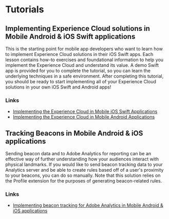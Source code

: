 # Tutorials

## Implementing Experience Cloud solutions in Mobile Android & iOS Swift applications

This is the starting point for mobile app developers who want to learn how to implement Experience Cloud solutions in their iOS Swift apps. Each lesson contains how-to exercises and foundational information to help you implement the Experience Cloud and understand its value. A demo Swift app is provided for you to complete the tutorial, so you can learn the underlying techniques in a safe environment. After completing this tutorial, you should be ready to start implementing all of your Experience Cloud solutions in your own iOS Swift and Android apps!

### Links

* [Implementing the Experience Cloud in Mobile iOS Swift Applications](https://docs.adobe.com/content/help/en/experience-cloud/implementing-in-mobile-ios-swift-apps-with-launch/index.html)
* [Implementing the Experience Cloud in Mobile Android Applications](https://docs.adobe.com/content/help/en/experience-cloud/implementing-in-mobile-android-apps-with-launch/index.html)

## Tracking Beacons in Mobile Android & iOS applications

Sending beacon data and to Adobe Analytics for reporting can be an effective way of further understanding how your audiences interact with physical landmarks. If you would like to send beacon tracking data to your Analytics server and be able to create rules based off of a user's proximity to your beacons, you can do so manually. Note that this solution relies on the Profile extension for the purposes of generating beacon-related rules.

### Links

* [Implementing beacon tracking for Adobe Analytics in Mobile Android & iOS applications](track-beacon.md)

